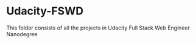 # Udacity-FSWD
This folder consists of all the projects in Udacity Full Stack Web Engineer Nanodegree
